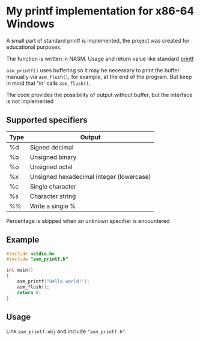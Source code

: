 # My printf implementation for x86-64 Windows
A small part of standard printf is implemented, the project was created for educational purposes.

The function is written in NASM. Usage and return value like standard [printf](https://en.cppreference.com/w/c/io/fprintf)

`asm_printf()` uses buffering so it may be necessary to print the buffer manually via `asm_flush()`, for example, at the end of the program. But keep in mind that '\n' calls `asm_flush()`.


The code provides the possibility of output without buffer, but the interface is not implemented

## Supported specifiers

| Type   | Output |
|--------|--------|
| %d      | Signed decimal  |
| %b      | Unsigned binary |
| %o      | Unsigned octal  |
| %x      | Unsigned hexadecimal integer (lowercase) |
| %c      | Single character |
| %s      | Character string |
| %%      | Write a single % |

Percentage is skipped when an unknown specifier is encountered

## Example
```C
#include <stdio.h>
#include "asm_printf.h"

int main()
{
    asm_printf("Hello world!");
    asm_flush();
    return 0;
}
```

## Usage 
Link `asm_printf.obj` and include `"asm_printf.h"`.
